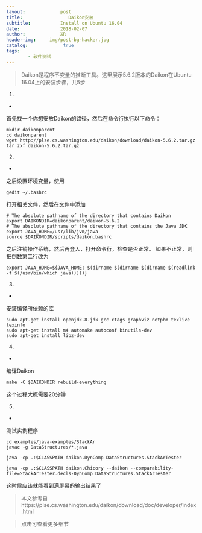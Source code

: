 ```yaml
---
layout:             post
title:                 Daikon安装
subtitle:           Install on Ubuntu 16.04
date:      	        2018-02-07
author:             XR
header-img:     img/post-bg-hacker.jpg
catalog: 	         true
tags:
        - 软件测试
---
```


>Daikon是程序不变量的推断工具。这里展示5.6.2版本的Daikon在Ubuntu 16.04上的安装步骤，共5步

1.
-
首先找一个你想安放Daikon的路径，然后在命令行执行以下命令：

	mkdir daikonparent
	cd daikonparent
	wget http://plse.cs.washington.edu/daikon/download/daikon-5.6.2.tar.gz
	tar zxf daikon-5.6.2.tar.gz

2.
-
之后设置环境变量，使用

	gedit ~/.bashrc
	
打开相关文件，然后在文件中添加

	# The absolute pathname of the directory that contains Daikon
	export DAIKONDIR=daikonparent/daikon-5.6.2
	# The absolute pathname of the directory that contains the Java JDK
	export JAVA_HOME=/usr/lib/jvm/java
	source $DAIKONDIR/scripts/daikon.bashrc

之后注销操作系统，然后再登入，打开命令行，检查是否正常。
如果不正常，则把倒数第二行改为

	export JAVA_HOME=${JAVA_HOME:-$(dirname $(dirname $(dirname $(readlink -f $(/usr/bin/which java)))))}


3.
-
安装编译所依赖的库


	sudo apt-get install openjdk-8-jdk gcc ctags graphviz netpbm texlive texinfo
	sudo apt-get install m4 automake autoconf binutils-dev
	sudo apt-get install libz-dev

4.
-
编译Daikon

	make -C $DAIKONDIR rebuild-everything
	
这个过程大概需要20分钟

5.
-
测试实例程序

	cd examples/java-examples/StackAr
	javac -g DataStructures/*.java

	java -cp .:$CLASSPATH daikon.DynComp DataStructures.StackArTester

	java -cp .:$CLASSPATH daikon.Chicory --daikon --comparability-file=StackArTester.decls-DynComp DataStructures.StackArTester
	
这时候应该就能看到满屏幕的输出结果了

>本文参考自https://plse.cs.washington.edu/daikon/download/doc/developer/index.html

>点击可查看更多细节